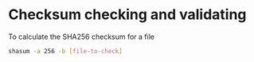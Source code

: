 # Checksum checking and validating

To calculate the SHA256 checksum for a file

```bash
shasum -a 256 -b [file-to-check]
```
